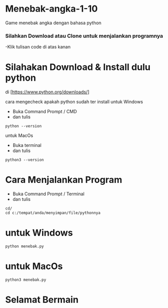 # Menebak-angka-1-10
Game menebak angka dengan bahasa python

### Silahkan Download atau Clone untuk menjalankan programnya
-Klik tulisan code di atas kanan

# Silahakan Download & Install dulu python 
di [https://www.python.org/downloads/]

cara mengecheck apakah python sudah ter install 
untuk Windows
- Buka Command Prompt / CMD
- dan tulis 
```
python --version
```

untuk MacOs
- Buka terminal
- dan tulis 
```
python3 --version
```

# Cara Menjalankan Program
- Buka Command Prompt / Terminal
- dan tulis 
```
cd/ 
cd c:/tempat/anda/menyimpan/file/pythonnya
 ```
 
# untuk Windows
```
python menebak.py
```

# untuk MacOs
```
python3 menebak.py
```

# Selamat Bermain
